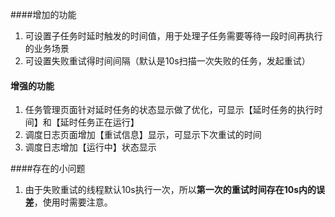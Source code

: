 ####增加的功能
1. 可设置子任务时延时触发的时间值，用于处理子任务需要等待一段时间再执行的业务场景
2. 可设置失败重试得时间间隔（默认是10s扫描一次失败的任务，发起重试）

#### 增强的功能

1. 任务管理页面针对延时任务的状态显示做了优化，可显示【延时任务的执行时间】和【延时任务正在运行】
2. 调度日志页面增加【重试信息】显示，可显示下次重试的时间
3. 调度日志增加【运行中】状态显示



####存在的小问题

1. 由于失败重试的线程默认10s执行一次，所以**第一次的重试时间存在10s内的误差**，使用时需要注意。